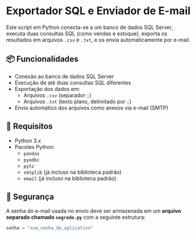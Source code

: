 # Exportador SQL e Enviador de E-mail

Este script em Python conecta-se a um banco de dados SQL Server, executa duas consultas SQL (como vendas e estoque), exporta os resultados em arquivos `.csv` e `.txt`, e os envia automaticamente por e-mail.

## 📦 Funcionalidades

- Conexão ao banco de dados SQL Server
- Execução de até duas consultas SQL diferentes
- Exportação dos dados em:
  - Arquivos `.csv` (separador `;`)
  - Arquivos `.txt` (texto plano, delimitado por `;`)
- Envio automático dos arquivos como anexos via e-mail (SMTP)

## 🚀 Requisitos

- Python 3.x
- Pacotes Python:
  - `pandas`
  - `pyodbc`
  - `pytz`
  - `smtplib` (já incluso na biblioteca padrão)
  - `email` (já incluso na biblioteca padrão)

## 🔐 Segurança

A senha do e-mail usada no envio deve ser armazenada em um **arquivo separado chamado `segredo.py`** com a seguinte estrutura:

```python
senha = "sua_senha_de_aplicativo"
